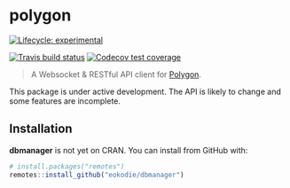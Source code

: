 
<!-- README.md is generated from README.Rmd. Please edit that file -->

# polygon

<div data-align="center">

<!-- hex -->

<!-- <img src="./man/figures/logo.png" height = "200px" /> -->

<!-- badges: start -->

<!-- Experimental -->

[![Lifecycle:
experimental](https://img.shields.io/badge/lifecycle-experimental-orange.svg)](https://www.tidyverse.org/lifecycle/#experimental)

[![Travis build
status](https://travis-ci.org/eokodie/polygon.svg?branch=master)](https://travis-ci.org/eokodie/polygon)
[![Codecov test
coverage](https://codecov.io/gh/eokodie/polygon/branch/master/graph/badge.svg)](https://codecov.io/gh/eokodie/polygon?branch=master)
<!-- badges: end -->

<!-- links start -->

<!-- links end -->

</div>

> A Websocket & RESTful API client for [Polygon](https://polygon.io).

This package is under active development. The API is likely to change
and some features are incomplete.

## Installation

**dbmanager** is not yet on CRAN. You can install from GitHub with:

``` r
# install.packages("remotes")
remotes::install_github("eokodie/dbmanager")
```
